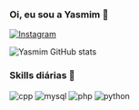 
### Oi, eu sou a Yasmim 👋

[![Instagram](https://img.shields.io/badge/Instagram-E4405F?style=for-the-badge&logo=instagram&logoColor=white)](https://www.instagram.com/yasmimzz0/)

![Yasmim GitHub stats](https://github-readme-stats.vercel.app/api?username=RizePurple&show_icons=true&theme=tokyonight&locale=pt-br)

### Skills diárias 🚀

<div>
  <img align="center" alt="cpp" src="https://img.shields.io/badge/C%2B%2B-00599C?style=for-the-badge&logo=c%2B%2B&logoColor=white"/>
  <img align="center" alt="mysql" src="https://img.shields.io/badge/MySQL-00000F?style=for-the-badge&logo=mysql&logoColor=white"/>
  <img align="center" alt="php" src="https://img.shields.io/badge/PHP-777BB4?style=for-the-badge&logo=php&logoColor=white"/>
  <img align="center" alt="python" src="https://img.shields.io/badge/Python-3776AB?style=for-the-badge&logo=python&logoColor=white"/>
</div>
